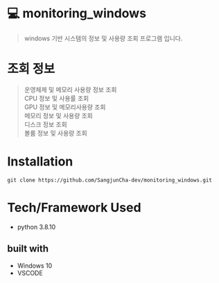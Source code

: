 # :computer: monitoring_windows
> windows 기반 시스템의 정보 및 사용량 조회 프로그램 입니다.  

# 조회 정보
> 운영체제 및 메모리 사용량 정보 조회  
> CPU 정보 및 사용률 조회  
> GPU 정보 및 메모리사용량 조회  
> 메모리 정보 및 사용량 조회  
> 디스크 정보 조회  
> 볼륨 정보 및 사용량 조회  

# Installation

```
git clone https://github.com/SangjunCha-dev/monitoring_windows.git
```

# Tech/Framework Used
- python 3.8.10

## built with
- Windows 10
- VSCODE
